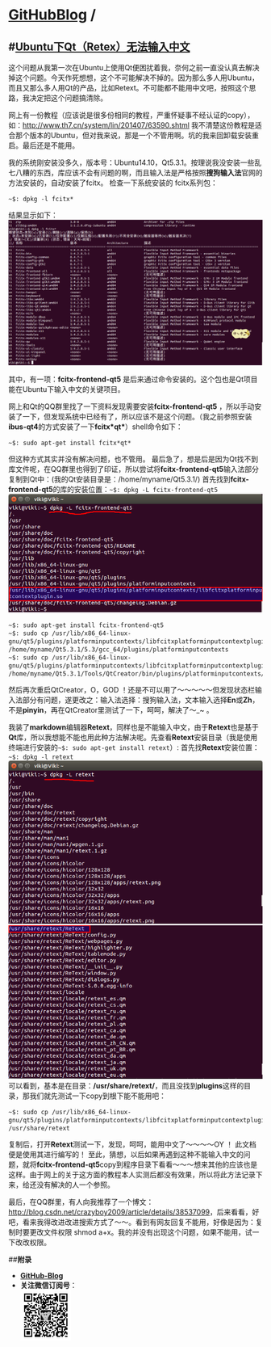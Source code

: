 [**GitHubBlog**](https://github.com/bbxytl/bbxytl.github.com/tree/master/blog#home--githubblog) /
=====
#[**Ubuntu下Qt（Retex）无法输入中文**](https://github.com/bbxytl/bbxytl.github.com/blob/master/blog/pages/3_Ubuntu下Qt（Retex）无法输入中文.md#githubblog-)
----
这个问题从我第一次在Ubuntu上使用Qt便困扰着我，奈何之前一直没认真去解决掉这个问题。今天作死想想，这个不可能解决不掉的。因为那么多人用Ubuntu，而且又那么多人用Qt的产品，比如Retext。不可能都不能用中文吧，按照这个思路，我决定把这个问题搞清除。   

网上有一份教程（应该说是很多份相同的教程，严重怀疑事不经认证的copy），如：<http://www.th7.cn/system/lin/201407/63590.shtml>
我不清楚这份教程是适合那个版本的Ubuntu，但对我来说，那是一个不管用啊。坑的我来回卸载安装重启。最后还是不能用。

我的系统刚安装没多久，版本号：Ubuntu14.10，Qt5.3.1。按理说我没安装一些乱七八糟的东西，库应该不会有问题的啊，而且输入法是严格按照**搜狗输入法**官网的方法安装的，自动安装了fcitx。
检查一下系统安装的 fcitx系列包：

```shell
~$: dpkg -l fcitx*
```
结果显示如下：
![结果](./images/blog_3/001.png)

其中，有一项：**fcitx-frontend-qt5** 是后来通过命令安装的。这个包也是Qt项目能在Ubuntu下输入中文的关键项目。

网上和Qt的QQ群里找了一下资料发现需要安装**fcitx-frontend-qt5** ，所以手动安装了一下，但发现系统中已经有了，所以应该不是这个问题。（我之前参照安装**ibus-qt4**的方式安装了一下**fcitx\*qt\***）shell命令如下：   

```shell
~$: sudo apt-get install fcitx*qt*
```
但这种方式其实并没有解决问题，也不管用。
最后急了，想是后是因为Qt找不到库文件呢，在QQ群里也得到了印证，所以尝试将**fcitx-frontend-qt5**输入法部分复制到Qt中：(我的Qt安装目录是：/home/myname/Qt5.3.1/)
首先找到**fcitx-frontend-qt5**的库的安装位置：`~$: dpkg -L fcitx-frontend-qt5`
![结果](./images/blog_3/002.png)

```shell
~$: sudo apt-get install fcitx-frontend-qt5
~$: sudo cp /usr/lib/x86_64-linux-gnu/qt5/plugins/platforminputcontexts/libfcitxplatforminputcontextplugin.so  /home/myname/Qt5.3.1/5.3/gcc_64/plugins/platforminputcontexts
~$: sudo cp /usr/lib/x86_64-linux-gnu/qt5/plugins/platforminputcontexts/libfcitxplatforminputcontextplugin.so  /home/myname/Qt5.3.1/Tools/QtCreator/bin/plugins/platforminputcontexts/
```
然后再次重启QtCreator，O，GOD ！还是不可以用了～～～～～但发现状态栏输入法部分有问题，遂更改之：输入法选择：搜狗输入法，文本输入选择**En**或**Zh**，不是**pinyin**，再在QtCreator里测试了一下，呵呵，解决了～_~ 。

我装了**markdown**编辑器**Retext**，同样也是不能输入中文，由于**Retext**也是基于**Qt**库，所以我想能不能也用此种方法解决呢。先查看**Retext**安装目录（我是使用终端进行安装的`~$: sudo apt-get install retext`）:
首先找**Retext**安装位置：`~$: dpkg -l retext`
![](./images/blog_3/003.png)
![](./images/blog_3/004.png)
可以看到，基本是在目录：**/usr/share/retext/**，而且没找到**plugins**这样的目录，那我们就先测试一下copy到根下能不能用吧：

```shell
~$: sudo cp /usr/lib/x86_64-linux-gnu/qt5/plugins/platforminputcontexts/libfcitxplatforminputcontextplugin.so  /usr/share/retext
```
复制后，打开**Retext**测试一下，发现，呵呵，能用中文了～～～～OY ！
此文档便是使用其进行编写的！
至此，猜想，以后如果再遇到这种不能输入中文的问题，就将**fcitx-frontend-qt5**copy到程序目录下看看～～～想来其他的应该也是这样。由于网上的关于这方面的教程本人实测后都没有效果，所以将此方法记录下来，给还没有解决的人一个参照。

最后，在QQ群里，有人向我推荐了一个博文：<http://blog.csdn.net/crazyboy2009/article/details/38537099>，后来看看，好吧，看来我得改进改进搜索方式了～～。看到有网友回复不能用，好像是因为：复制时要更改文件权限 shmod a+x。我的并没有出现这个问题，如果不能用，试一下改改权限。


##**附录**
- **[GitHub-Blog](http://bbxytl.github.io/)**
- **关注微信订阅号**：     
    ![关注微信订阅号](./images/qrcodes/qrcode_100.jpg)
